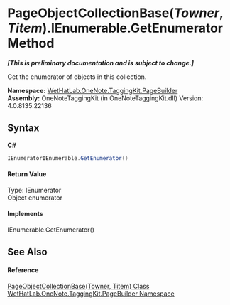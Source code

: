 # PageObjectCollectionBase(*Towner*, *Titem*).IEnumerable.GetEnumerator Method 
 _**\[This is preliminary documentation and is subject to change.\]**_

Get the enumerator of objects in this collection.

**Namespace:**&nbsp;<a href="56352230-71f2-f4b7-63a8-983965663af5.md">WetHatLab.OneNote.TaggingKit.PageBuilder</a><br />**Assembly:**&nbsp;OneNoteTaggingKit (in OneNoteTaggingKit.dll) Version: 4.0.8135.22136

## Syntax

**C#**<br />
``` C#
IEnumeratorIEnumerable.GetEnumerator()
```


#### Return Value
Type: IEnumerator<br />Object enumerator

#### Implements
IEnumerable.GetEnumerator()<br />

## See Also


#### Reference
<a href="c5ad82e0-0fdd-bbe5-7422-61f37e0f78d2.md">PageObjectCollectionBase(Towner, Titem) Class</a><br /><a href="56352230-71f2-f4b7-63a8-983965663af5.md">WetHatLab.OneNote.TaggingKit.PageBuilder Namespace</a><br />